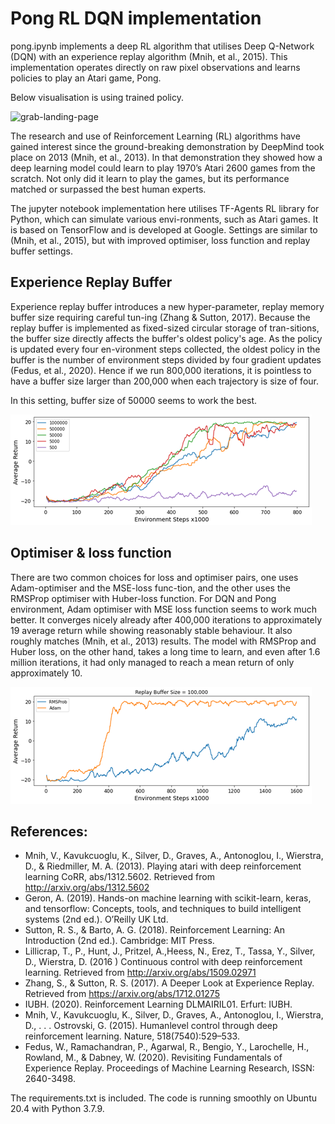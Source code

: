 # Pong RL DQN implementation

pong.ipynb implements a deep RL algorithm that utilises Deep Q-Network (DQN) with an experience replay algorithm (Mnih, et al., 2015). This implementation operates directly on raw pixel observations and learns policies to play an Atari game, Pong.

Below visualisation is using trained policy. 

![grab-landing-page](https://github.com/rikluost/RL_DQN_Pong/blob/master/pong.gif)

The research and use of Reinforcement Learning (RL) algorithms have gained interest since the ground-breaking demonstration by DeepMind took place on 2013 (Mnih, et al., 2013). In that demonstration they showed how a deep learning model could learn to play 1970’s Atari 2600 games from the scratch. Not only did it learn to play the games, but its performance matched or surpassed the best human experts.

The jupyter notebook implementation here utilises TF-Agents RL library for Python, which can simulate various envi-ronments, such as Atari games. It is based on TensorFlow and is developed at Google. Settings are similar to (Mnih, et al., 2015), but with improved optimiser, loss function and replay buffer settings.

## Experience Replay Buffer

Experience replay buffer introduces a new hyper-parameter, replay memory buffer size requiring careful tun-ing (Zhang & Sutton, 2017). Because the replay buffer is implemented as fixed-sized circular storage of tran-sitions, the buffer size directly affects the buffer's oldest policy's age. As the policy is updated every four en-vironment steps collected, the oldest policy in the buffer is the number of environment steps divided by four gradient updates (Fedus, et al., 2020). Hence if we run 800,000 iterations, it is pointless to have a buffer size larger than 200,000 when each trajectory is size of four.

In this setting, buffer size of 50000 seems to work the best.

![grab-landing-page](https://github.com/rikluost/RL_DQN_Pong/blob/master/replay.png)

## Optimiser & loss function

There are two common choices for loss and optimiser pairs, one uses Adam-optimiser and the MSE-loss func-tion, and the other uses the RMSProp optimiser with Huber-loss function. For DQN and Pong environment, Adam optimiser with MSE loss function seems to work much better. It converges nicely already after 400,000 iterations to approximately 19 average return while showing reasonably stable behaviour. It also roughly matches (Mnih, et al., 2013) results. The model with RMSProp and Huber loss, on the other hand, takes a long time to learn, and even after 1.6 million iterations, it had only managed to reach a mean return of only approximately 10. 

![grab-landing-page](https://github.com/rikluost/RL_DQN_Pong/blob/master/opti.png)

## References:

- Mnih, V., Kavukcuoglu, K., Silver, D., Graves, A., Antonoglou, I., Wierstra, D., & Riedmiller, M. A. (2013). Playing atari with deep reinforcement learning CoRR, abs/1312.5602. Retrieved from http://arxiv.org/abs/1312.5602
- Geron, A. (2019). Hands-on machine learning with scikit-learn, keras, and tensorflow: Concepts, tools, and techniques to build intelligent systems (2nd ed.). O’Reilly UK Ltd.
- Sutton, R. S., & Barto, A. G. (2018). Reinforcement Learning: An Introduction (2nd ed.). Cambridge: MIT Press.
- Lillicrap, T., P., Hunt, J., Pritzel, A.,Heess, N., Erez, T., Tassa, Y., Silver, D., Wierstra, D. (2016 ) Continuous control with deep reinforcement learning. Retrieved from http://arxiv.org/abs/1509.02971 
- Zhang, S., & Sutton, R. S. (2017). A Deeper Look at Experience Replay. Retrieved from https://arxiv.org/abs/1712.01275
- IUBH. (2020). Reinforcement Learning DLMAIRIL01. Erfurt: IUBH.
- Mnih, V., Kavukcuoglu, K., Silver, D., Graves, A., Antonoglou, I., Wierstra, D., . . . Ostrovski, G. (2015). Humanlevel control through deep reinforcement learning. Nature, 518(7540):529–533.
- Fedus, W., Ramachandran, P., Agarwal, R., Bengio, Y., Larochelle, H., Rowland, M., & Dabney, W. (2020). Revisiting Fundamentals of Experience Replay. Proceedings of Machine Learning Research, ISSN: 2640-3498.


The requirements.txt is included. The code is running smoothly on Ubuntu 20.4 with Python 3.7.9. 
